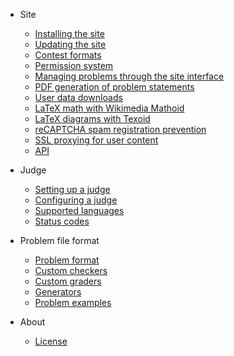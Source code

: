 - Site
  - [Installing the site](site/installation.md)
  - [Updating the site](site/updating.md)
  - [Contest formats](site/contest_formats.md)
  - [Permission system](site/permission_system.md)
  - [Managing problems through the site interface](site/managing_problems.md)
  - [PDF generation of problem statements](site/pdf_generation.md)
  - [User data downloads](site/user_data_download.md)
  - [LaTeX math with Wikimedia Mathoid](site/mathoid.md)
  - [LaTeX diagrams with Texoid](site/texoid.md)
  - [reCAPTCHA spam registration prevention](site/recaptcha.md)
  - [SSL proxying for user content](site/ssl_content_proxy.md)
  - [API](site/api.md)

- Judge
  - [Setting up a judge](judge/setting_up_a_judge.md)
  - [Configuring a judge](judge/judge_configuration.md)
  - [Supported languages](judge/supported_languages.md)
  - [Status codes](judge/status_codes.md)

- Problem file format
  - [Problem format](problem_format/problem_format.md)
  - [Custom checkers](problem_format/custom_checkers.md)
  - [Custom graders](problem_format/custom_graders.md)
  - [Generators](problem_format/generator.md)
  - [Problem examples](problem_format/problem_examples.md)

- About
  - [License](about/LICENSE.md)
